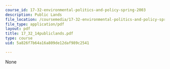 ```yaml
---
course_id: 17-32-environmental-politics-and-policy-spring-2003
description: Public Lands
file_location: /coursemedia/17-32-environmental-politics-and-policy-spring-2003/5a826f7b64a16a809de12daf989c2541_17_32_14publiclands.pdf
file_type: application/pdf
layout: pdf
title: 17_32_14publiclands.pdf
type: course
uid: 5a826f7b64a16a809de12daf989c2541

---
```

None